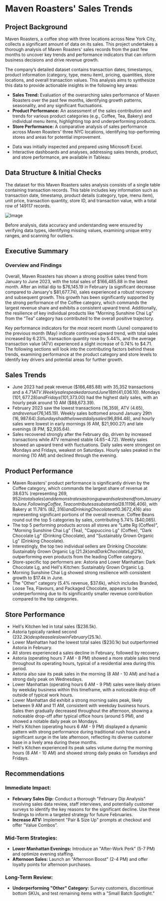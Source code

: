# Maven Roasters' Sales Trends

## Project Background

Maven Roasters, a coffee shop with three locations across New York City, collects a significant amount of data on its sales. This project undertakes a thorough analysis of Maven Roasters' sales records from the past few months to uncover key trends and performance indicators that can inform business decisions and drive revenue growth.

The company’s detailed dataset contains transaction dates, timestamps, product information (category, type, menu item), pricing, quantities, store locations, and overall transaction values. This analysis aims to synthesize this data to provide actionable insights in the following key areas:

* **Sales Trend:** Evaluation of the overarching sales performance of Maven Roasters over the past few months, identifying growth patterns, seasonality, and any significant fluctuations.
* **Product Performance:** An assessment of the sales contribution and trends for various product categories (e.g., Coffee, Tea, Bakery) and individual menu items, highlighting top and underperforming products.
* **Store Performance:** A comparative analysis of sales performance across Maven Roasters' three NYC locations, identifying top-performing stores and areas for potential improvement.

- Data was initially inspected and prepared using Microsoft Excel.
- Interactive dashboards and analyses, addressing sales trends, product, and store performance, are available in Tableau: 

## Data Structure & Initial Checks

The dataset for this Maven Roasters sales analysis consists of a single table containing transaction records. This table includes key information such as transaction date, timestamp, product details (category, type, menu item), unit price, transaction quantity, store ID, and transaction value, with a total row of 149117 records.

![Image](https://github.com/user-attachments/assets/ce96c743-eb9c-4160-98f7-ecabdb870d97)

Before analysis, data accuracy and understanding were ensured by verifying data types, identifying missing values, examining unique entry ranges, and scanning for outliers.

## Executive Summary

### Overview and Findings

Overall, Maven Roasters has shown a strong positive sales trend from January to June 2023, with the total sales of $166,485.88 in the latest month. After an initial dip to $76,145.19 in February (a significant decrease compared to January's $81,677.74), sales experienced a robust recovery and subsequent growth. This growth has been significantly supported by the strong performance of the Coffee category, which commands the largest revenue share and exhibits a consistent upward trend. Additionally, the resilience of key individual products like "Morning Sunshine Chai Lg" from the “Tea” category has contributed to the overall positive trajectory.

Key performance indicators for the most recent month (June) compared to the previous month (May) indicate continued upward trend, with total sales increased by 6.23%, transaction quantity rose by 5.44%, and the average transaction value (ATV) experienced a slight increase of 0.74% to $4.71. The following sections will look into the contributing factors behind these trends, examining performance at the product category and store levels to identify key drivers and potential areas for further growth.

## Sales Trends

* June 2023 had peak revenue ($166,485.88) with 35,352 transactions and a $4.71 ATV. Weekly sales peaked around June 18th ($41,036.10). Mondays ($101,677.28) and Fridays ($101,373.00) had the highest daily sales, with an hourly peak around 10 AM ($88,673.39).
* February 2023 saw the lowest transactions (16,359), ATV ($4.65), and revenue ($76,145.19). Weekly sales bottomed around January 29th ($16,987.64). Saturdays had the lowest daily sales ($96,894.48), and hourly sales were lowest in early mornings (6 AM, $21,900.27) and late evenings (8 PM, $2,935.64).
* Sales recovered strongly after the February dip, driven by increased transactions while ATV remained stable ($4.65-$4.72). Weekly sales showed an upward trend with fluctuations. Daily sales were strongest on Mondays and Fridays, weakest on Saturdays. Hourly sales peaked in the morning (10 AM) and declined through the evening.

## Product Performance

* Maven Roasters' product performance is significantly driven by the Coffee category, which commands the largest share of revenue at 38.63% (representing $269,952 in total sales) and demonstrates a strong upward sales trend from January to June. Following Coffee, Tea contributes a substantial 28.11% ($196,406), with Bakery at 11.78% ($82,316) and Drinking Chocolate at 10.36% ($72,416) also representing significant portions of the overall revenue. Coffee Beans round out the top 5 categories by sales, contributing 5.74% ($40,085).
* The top 5 performing products across all stores are "Latte Rg (Coffee)", "Morning Sunshine Chai Lg" (Tea), "Cappuccino Lg" (Coffee), "Dark Chocolate Lg" (Drinking Chocolate), and "Sustainably Grown Organic Lg" (Drinking Chocolate).
* Interestingly, the top two individual sellers are Drinking Chocolate: Sustainably Grown Organic Lg ($21.2k) and Dark Chocolate Lg ($21k), outperforming even products from the leading Coffee category.
* Store-specific top performers are: Astoria and Lower Manhattan: Dark Chocolate Lg, and Hell's Kitchen: Sustainably Grown Organic Lg.
* Morning Sunshine Chai Lg showed strong resilience with consistent growth to $17.4k in June.
* The "Other" category (5.4% revenue, $37.6k), which includes Branded, Loose Tea, Flavours, and Packaged Chocolate, appears to be underperforming due to its significantly smaller revenue contribution compared to the top categories.

## Store Performance

* Hell's Kitchen led in total sales ($236.5k).
* Astoria typically ranked second ($232.2k) despite a sales low in February ($25.1k).
* Lower Manhattan had the lowest total sales ($230.1k) but outperformed Astoria in February.
* All stores experienced a sales decline in February, followed by recovery.
* Astoria (operating hours 7 AM - 8 PM) showed a more stable sales trend throughout its operating hours, typical of a residential area during this period.
* Astoria also saw its peak sales in the morning (8 AM - 10 AM) and had a strong daily peak on Wednesdays.
* Lower Manhattan (operating hours 6 AM - 9 PM) sales were likely driven by weekday business within this timeframe, with a noticeable drop-off outside of typical work hours.
* Lower Manhattan did exhibit a strong morning sales peak, likely between 9 AM and 11 AM, consistent with weekday business hours. Sales then gradually decreased throughout the afternoon, showing a noticeable drop-off after typical office hours (around 5 PM), and showed a notable daily peak on Mondays.
* Hell's Kitchen (operating hours 6 AM - 9 PM) displayed a dynamic pattern with strong performance during traditional rush hours and a significant surge in the late afternoon, reflecting its diverse customer base in a lively area during these months.
* Hell's Kitchen experienced its peak sales volume during the morning hours (8 AM - 10 AM) and showed strong daily peaks on Tuesdays and Fridays.

## Recommendations

### Immediate Impact:

* **February Sales Dip:** Conduct a thorough "February Dip Analysis" involving sales data review, staff interviews, and potentially customer surveys to identify the key reasons for the significant decline. Use these findings to inform a targeted strategy for future Februaries.
* **Increase ATV:** Implement "Pair & Size Up" prompts at checkout and offer "Value Combos”.

### Mid-Term Strategies:

* **Lower Manhattan Evenings:** Introduce an "After-Work Perk" (5-7 PM) and optimize evening staffing.
* **Afternoon Sales:** Launch an "Afternoon Boost" (2-4 PM) and offer loyalty points for afternoon purchases.

### Long-Term Review:

* **Underperforming "Other" Category:** Survey customers, discontinue bottom SKUs, and test remaining items with a "Small Batch Spotlight."
